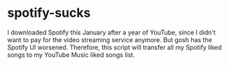 # spotify-sucks
I downloaded Spotify this January after a year of YouTube, since I didn't want to pay for the video streaming service anymore. But gosh has the Spotify UI worsened. Therefore, this script will transfer all my Spotify liked songs to my YouTube Music liked songs list. 
